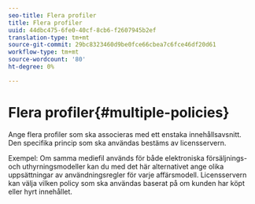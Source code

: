 ```yaml
---
seo-title: Flera profiler
title: Flera profiler
uuid: 44dbc475-6fe0-40cf-8cb6-f2607945b2ef
translation-type: tm+mt
source-git-commit: 29bc8323460d9be0fce66cbea7c6fce46df20d61
workflow-type: tm+mt
source-wordcount: '80'
ht-degree: 0%

---
```



# Flera profiler{#multiple-policies}

Ange flera profiler som ska associeras med ett enstaka innehållsavsnitt. Den specifika princip som ska användas bestäms av licensservern.

Exempel: Om samma mediefil används för både elektroniska försäljnings- och uthyrningsmodeller kan du med det här alternativet ange olika uppsättningar av användningsregler för varje affärsmodell. Licensservern kan välja vilken policy som ska användas baserat på om kunden har köpt eller hyrt innehållet.
